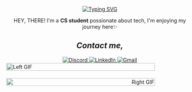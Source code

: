<!-- Typing Animation -->
<div align="center">
  
[![Typing SVG](https://readme-typing-svg.herokuapp.com?font=Fira+Code&pause=1000&color=8A2BE2&width=300&lines=Hi+There!+--->;Welcome+to+my+GitHub)](https://git.io/typing-svg)
</div>

<p align="center">HEY, THERE! I'm a <strong>CS student</strong> possionate about tech, I'm enjoying my journey here✨</p>

<h2 align="center"><i>Contact me,</i></h2>
<div align="center">
  <!-- Instagram
  <a href="https://www.instagram.com/yourusername" target="_blank" rel="noopener noreferrer">
    <img src="https://img.shields.io/badge/Instagram-E4405F?style=for-the-badge&logo=instagram&logoColor=white" alt="Instagram">
  </a> -->
  
  <!-- Discord -->
  <a href="https://discordapp.com/users/yourid" target="_blank" rel="noopener noreferrer">
    <img src="https://img.shields.io/badge/Discord-5865F2?style=for-the-badge&logo=discord&logoColor=white" alt="Discord">
  </a>
  
  <!-- LinkedIn -->
  <a href="https://www.linkedin.com/in/yourprofile" target="_blank" rel="noopener noreferrer">
    <img src="https://img.shields.io/badge/LinkedIn-0A66C2?style=for-the-badge&logo=linkedin&logoColor=white" alt="LinkedIn">
  </a>
  
  <!-- Gmail -->
  <a href="mailto:your@gmail.com" target="_blank" rel="noopener noreferrer">
    <img src="https://img.shields.io/badge/Gmail-EA4335?style=for-the-badge&logo=gmail&logoColor=white" alt="Gmail">
  </a>
</div>


<div style="display: flex; flex-wrap: wrap; justify-content: space-between; gap: 20px;">
  <!-- Left GIF -->
  <div align="left" style="flex: 1 1 300px; max-width: 400px;">
    <img align="left" src="https://github.com/user-attachments/assets/2a172b8b-f388-43d9-93aa-1b9161cbecfa" 
         style="width: 100%; height: auto; max-height: 200px; object-fit: contain;" 
         alt="Left GIF">
  </div>
  
  <!-- Right GIF -->
  <div align="right" style="flex: 1 1 300px; max-width: 400px; text-align: right;">
    <img align="right" src="https://github.com/user-attachments/assets/8754b58c-e16b-4adc-96ab-c237e8189e64" 
         style="width: 100%; height: auto; max-height: 200px; object-fit: contain;" 
         alt="Right GIF">
  </div>
</div>
